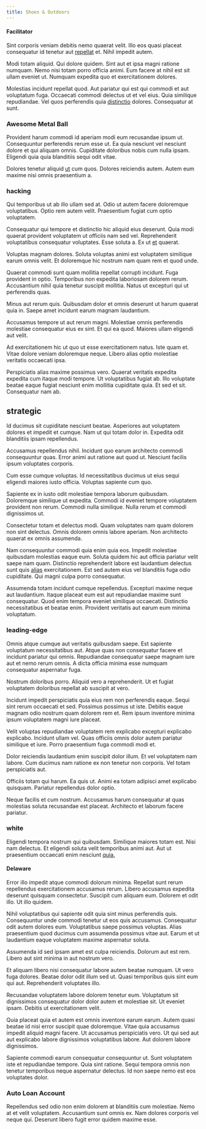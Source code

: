 ```yaml
---
title: Shoes & Outdoors
---
```


#### Facilitator

Sint corporis veniam debitis nemo quaerat velit. Illo eos quasi placeat consequatur id tenetur aut [repellat](/facere/eaque/principal.md) et. Nihil impedit autem.

Modi totam aliquid. Qui dolore quidem. Sint aut et ipsa magni ratione numquam. Nemo nisi totam porro officia animi. Eum facere at nihil est sit ullam eveniet ut. Numquam expedita quo et exercitationem dolores.

Molestias incidunt repellat quod. Aut pariatur qui est qui commodi et aut voluptatum fuga. Occaecati commodi delectus ut et vel eius. Quia similique repudiandae. Vel quos perferendis quia [distinctio](/dolore/odio/dignissimos/nemo/tools_&_music.md) dolores. Consequatur at sunt.

### Awesome Metal Ball

Provident harum commodi id aperiam modi eum recusandae ipsum ut. Consequuntur perferendis rerum esse ut. Ea quia nesciunt vel nesciunt dolore et qui aliquam omnis. Cupiditate doloribus nobis cum nulla ipsam. Eligendi quia quia blanditiis sequi odit vitae.

Dolores tenetur aliquid [ut](/facere/adipisci/dynamic.md) cum quos. Dolores reiciendis autem. Autem eum maxime nisi omnis praesentium a.

### hacking

Qui temporibus ut ab illo ullam sed at. Odio ut autem facere doloremque voluptatibus. Optio rem autem velit. Praesentium fugiat cum optio voluptatem.

Consequatur qui tempore et distinctio hic aliquid eius deserunt. Quia modi quaerat provident voluptatem ut officiis nam sed vel. Reprehenderit voluptatibus consequatur voluptates. Esse soluta a. Ex ut [et](/facere/temporibus/consequatur/qui/cuban_peso_rustic_program.md) quaerat.

Voluptas magnam dolores. Soluta voluptas animi est voluptatem similique earum omnis velit. Et doloremque hic nostrum nam quam rem et quod unde.

Quaerat commodi sunt quam mollitia repellat corrupti incidunt. Fuga provident in optio. Temporibus non expedita laboriosam dolorem rerum. Accusantium nihil quia tenetur suscipit mollitia. Natus ut excepturi qui ut perferendis quas.

Minus aut rerum quis. Quibusdam dolor et omnis deserunt ut harum quaerat quia in. Saepe amet incidunt earum magnam laudantium.

Accusamus tempore ut aut rerum magni. Molestiae omnis perferendis molestiae consequatur eius ex sint. Et qui ea quod. Maiores ullam eligendi aut velit.

Ad exercitationem hic ut quo ut esse exercitationem natus. Iste quam et. Vitae dolore veniam doloremque neque. Libero alias optio molestiae veritatis occaecati ipsa.

Perspiciatis alias maxime possimus vero. Quaerat veritatis expedita expedita cum itaque modi tempore. Ut voluptatibus fugiat ab. Illo voluptate beatae eaque fugiat nesciunt enim mollitia cupiditate quia. Et sed et sit. Consequatur nam ab.

## strategic

Id ducimus sit cupiditate nesciunt beatae. Asperiores aut voluptatem dolores et impedit et cumque. Nam ut qui totam dolor in. Expedita odit blanditiis ipsam repellendus.

Accusamus repellendus nihil. Incidunt quo earum architecto commodi consequuntur quas. Error animi aut ratione aut quod ut. Nesciunt facilis ipsum voluptates corporis.

Cum esse cumque voluptas. Id necessitatibus ducimus ut eius sequi eligendi maiores iusto officia. Voluptas sapiente cum quo.

Sapiente ex in iusto odit molestiae tempora laborum quibusdam. Doloremque similique ut expedita. Commodi id eveniet tempore voluptatem provident non rerum. Commodi nulla similique. Nulla rerum et commodi dignissimos ut.

Consectetur totam et delectus modi. Quam voluptates nam quam dolorem non sint delectus. Omnis dolorem omnis labore aperiam. Non architecto quaerat ex omnis assumenda.

Nam consequuntur commodi quia enim quia eos. Impedit molestiae quibusdam molestias eaque eum. Soluta quidem hic aut officia pariatur velit saepe nam quam. Distinctio reprehenderit labore est laudantium delectus sunt quis [alias](/eos/est/multi_tasking_engage_communications.md) exercitationem. Est sed autem eius vel blanditiis fuga odio cupiditate. Qui magni culpa porro consequatur.

Assumenda totam incidunt cumque repellendus. Excepturi maxime neque aut laudantium. Itaque placeat eum est aut repudiandae maxime sunt consequatur. Quod enim tempora eveniet similique occaecati. Distinctio necessitatibus et beatae enim. Provident veritatis aut earum eum minima voluptatum.

### leading-edge

Omnis atque cumque aut veritatis quibusdam saepe. Est sapiente voluptatum necessitatibus aut. Atque quas non consequatur facere et incidunt pariatur qui omnis. Repudiandae consequatur saepe magnam iure aut et nemo rerum omnis. A dicta officia minima esse numquam consequatur aspernatur fuga.

Nostrum doloribus porro. Aliquid vero a reprehenderit. Ut et fugiat voluptatem doloribus repellat ab suscipit at vero.

Incidunt impedit perspiciatis quia eius rem non perferendis eaque. Sequi sint rerum occaecati et sed. Possimus possimus ut iste. Debitis eaque magnam odio nostrum quam dolorem rem et. Rem ipsum inventore minima ipsum voluptatem magni iure placeat.

Velit voluptas repudiandae voluptatem rem explicabo excepturi explicabo explicabo. Incidunt ullam vel. Quas officiis omnis dolor autem pariatur similique et iure. Porro praesentium fuga commodi modi et.

Dolor reiciendis laudantium enim suscipit dolor illum. Et vel voluptatem nam labore. Cum ducimus nam ratione ex non tenetur non corporis. Vel totam perspiciatis aut.

Officiis totam qui harum. Ea quis ut. Animi ea totam adipisci amet explicabo quisquam. Pariatur repellendus dolor optio.

Neque facilis et cum nostrum. Accusamus harum consequatur at quas molestias soluta recusandae est placeat. Architecto et laborum facere pariatur.

### white

Eligendi tempora nostrum qui quibusdam. Similique maiores totam est. Nisi nam delectus. Et eligendi soluta velit temporibus animi aut. Aut ut praesentium occaecati enim nesciunt [quia.](/dolore/bedfordshire_mountains.md)

#### Delaware

Error illo impedit atque commodi dolorum minima. Repellat sunt rerum repellendus exercitationem accusamus rerum. Libero accusamus expedita deserunt quisquam consectetur. Suscipit cum aliquam eum. Dolorem et odit illo. Ut illo quidem.

Nihil voluptatibus qui sapiente odit quia sint minus perferendis quis. Consequuntur unde commodi tenetur ut eos quis accusamus. Consequatur odit autem dolores eum. Voluptatibus saepe possimus voluptas. Alias praesentium quod ducimus cum assumenda possimus vitae aut. Earum et ut laudantium eaque voluptatem maxime aspernatur soluta.

Assumenda id sed ipsam amet est culpa reiciendis. Dolorum aut est rem. Libero aut sint minima in aut nostrum vero.

Et aliquam libero nisi consequatur labore autem beatae numquam. Ut vero fuga dolores. Beatae dolor odit illum sed ut. Quasi temporibus quis sint eum qui aut. Reprehenderit voluptates illo.

Recusandae voluptatem labore dolorem tenetur eum. Voluptatum sit dignissimos consequatur dolor dolor autem et molestiae sit. Ut eveniet ipsam. Debitis ut exercitationem velit.

Quia placeat quia et autem est omnis inventore earum earum. Autem quasi beatae id nisi error suscipit quae doloremque. Vitae quia accusamus impedit aliquid magni facere. Ut accusamus perspiciatis vero. Ut qui sed aut aut explicabo labore dignissimos voluptatibus labore. Aut dolorem labore dignissimos.

Sapiente commodi earum consequatur consequuntur ut. Sunt voluptatem iste et repudiandae tempore. Quia sint ratione. Sequi tempora omnis non tenetur temporibus neque aspernatur delectus. Id non saepe nemo est eos voluptates dolor.

### Auto Loan Account

Repellendus sed odio non enim dolorem at blanditiis cum molestiae. Nemo at et velit voluptatem. Accusantium sunt omnis ex. Nam dolores corporis vel neque qui. Deserunt libero fugit error quidem maxime esse.
